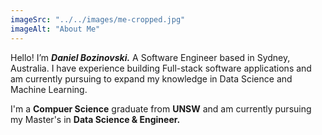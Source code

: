 ```yaml
---
imageSrc: "../../images/me-cropped.jpg"
imageAlt: "About Me"
---
```


Hello! I’m <b><i>Daniel Bozinovski.</i></b> A Software Engineer based in Sydney, Australia. I have experience building Full-stack software applications and am currently pursuing to expand my knowledge in Data Science and Machine Learning.

I'm a <b>Compuer Science</b> graduate from <b>UNSW</b> and am currently pursuing my Master's in <b>Data Science & Engineer.</b>
